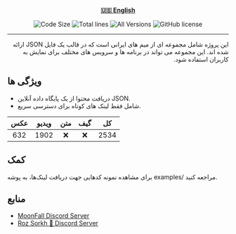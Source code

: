 <div align="center">

[**🇺🇸 English**](../../README.md)

</div>

<p align="center">
    <img src="https://img.shields.io/github/languages/code-size/robonamari/meme-database?style=flat" alt="Code Size">
    <img src="https://tokei.rs/b1/github/robonamari/meme-database?style=flat" alt="Total lines">
    <img src="https://img.shields.io/badge/all%20languages-all%20Versions-blue" alt="All Versions">
    <img src="https://img.shields.io/github/license/robonamari/meme-database" alt="GitHub license">
</p>

---

<p dir="rtl">
این پروژه شامل مجموعه ای از میم های ایرانی است که در قالب یک فایل JSON ارائه شده اند. این مجموعه می تواند در برنامه ها و سرویس های مختلف برای نمایش به کاربران استفاده شود.

## ویژگی ها

- دریافت محتوا از یک پایگاه داده آنلاین JSON.
- شامل فقط لینک های کوتاه برای دسترسی سریع.

| عکس | ویدیو | متن | گیف |  کل |
| :-: | :---: | :-: | :-: | :--: |
| 632 | 1902  | :x: | :x: | 2534 |

## کمک

برای مشاهده نمونه کدهایی جهت دریافت لینک‌ها، به پوشه examples/ مراجعه کنید.

## منابع

- [MoonFall Discord Server](https://discord.gg/BsaC3QgEQz)
- [Roz Sorkh 🌹 Discord Server](https://discord.gg/a7jbGR99bW)
  </p>
